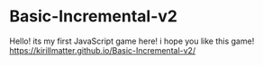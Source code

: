 # Basic-Incremental-v2
Hello! its my first JavaScript game here!
i hope you like this game!
https://kirillmatter.github.io/Basic-Incremental-v2/
